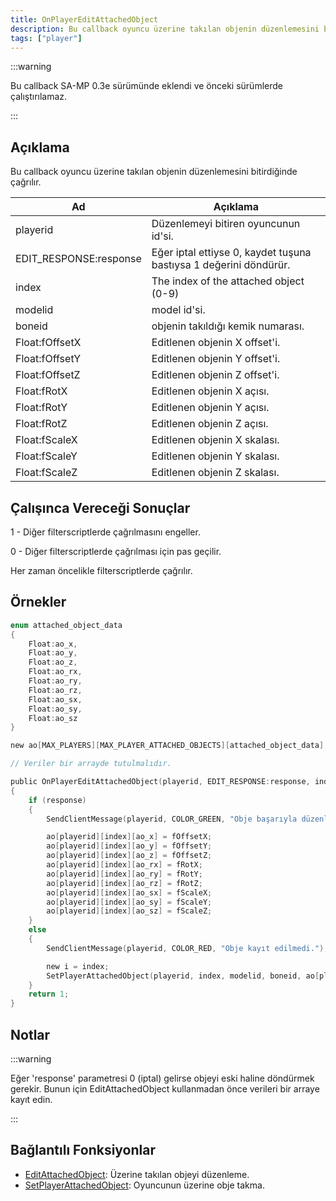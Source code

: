 ```yaml
---
title: OnPlayerEditAttachedObject
description: Bu callback oyuncu üzerine takılan objenin düzenlemesini bitirdiğinde çağrılır.
tags: ["player"]
---
```


:::warning

Bu callback SA-MP 0.3e sürümünde eklendi ve önceki sürümlerde çalıştırılamaz.

:::

## Açıklama

Bu callback oyuncu üzerine takılan objenin düzenlemesini bitirdiğinde çağrılır.

| Ad                     | Açıklama                                                          |
|------------------------|-------------------------------------------------------------------|
| playerid               | Düzenlemeyi bitiren oyuncunun id'si.                              |
| EDIT_RESPONSE:response | Eğer iptal ettiyse 0, kaydet tuşuna bastıysa 1 değerini döndürür. |
| index                  | The index of the attached object (0-9)                            |
| modelid                | model id'si.                                                      |
| boneid                 | objenin takıldığı kemik numarası.                                 |
| Float:fOffsetX         | Editlenen objenin X offset'i.                                     |
| Float:fOffsetY         | Editlenen objenin Y offset'i.                                     |
| Float:fOffsetZ         | Editlenen objenin Z offset'i.                                     |
| Float:fRotX            | Editlenen objenin X açısı.                                        |
| Float:fRotY            | Editlenen objenin Y açısı.                                        |
| Float:fRotZ            | Editlenen objenin Z açısı.                                        |
| Float:fScaleX          | Editlenen objenin X skalası.                                      |
| Float:fScaleY          | Editlenen objenin Y skalası.                                      |
| Float:fScaleZ          | Editlenen objenin Z skalası.                                      |

## Çalışınca Vereceği Sonuçlar

1 - Diğer filterscriptlerde çağrılmasını engeller.

0 - Diğer filterscriptlerde çağrılması için pas geçilir.

Her zaman öncelikle filterscriptlerde çağrılır.

## Örnekler

```c
enum attached_object_data
{
    Float:ao_x,
    Float:ao_y,
    Float:ao_z,
    Float:ao_rx,
    Float:ao_ry,
    Float:ao_rz,
    Float:ao_sx,
    Float:ao_sy,
    Float:ao_sz
}

new ao[MAX_PLAYERS][MAX_PLAYER_ATTACHED_OBJECTS][attached_object_data];

// Veriler bir arrayde tutulmalıdır.

public OnPlayerEditAttachedObject(playerid, EDIT_RESPONSE:response, index, modelid, boneid, Float:fOffsetX, Float:fOffsetY, Float:fOffsetZ, Float:fRotX, Float:fRotY, Float:fRotZ, Float:fScaleX, Float:fScaleY, Float:fScaleZ)
{
    if (response)
    {
        SendClientMessage(playerid, COLOR_GREEN, "Obje başarıyla düzenlendi ve kaydedildi.");

        ao[playerid][index][ao_x] = fOffsetX;
        ao[playerid][index][ao_y] = fOffsetY;
        ao[playerid][index][ao_z] = fOffsetZ;
        ao[playerid][index][ao_rx] = fRotX;
        ao[playerid][index][ao_ry] = fRotY;
        ao[playerid][index][ao_rz] = fRotZ;
        ao[playerid][index][ao_sx] = fScaleX;
        ao[playerid][index][ao_sy] = fScaleY;
        ao[playerid][index][ao_sz] = fScaleZ;
    }
    else
    {
        SendClientMessage(playerid, COLOR_RED, "Obje kayıt edilmedi.");

        new i = index;
        SetPlayerAttachedObject(playerid, index, modelid, boneid, ao[playerid][i][ao_x], ao[playerid][i][ao_y], ao[playerid][i][ao_z], ao[playerid][i][ao_rx], ao[playerid][i][ao_ry], ao[playerid][i][ao_rz], ao[playerid][i][ao_sx], ao[playerid][i][ao_sy], ao[playerid][i][ao_sz]);
    }
    return 1;
}
```

## Notlar

:::warning

Eğer 'response' parametresi 0 (iptal) gelirse objeyi eski haline döndürmek gerekir. Bunun için EditAttachedObject kullanmadan önce verileri bir arraye kayıt edin.

:::

## Bağlantılı Fonksiyonlar

- [EditAttachedObject](../functions/EditAttachedObject): Üzerine takılan objeyi düzenleme.
- [SetPlayerAttachedObject](../functions/SetPlayerAttachedObject): Oyuncunun üzerine obje takma.
